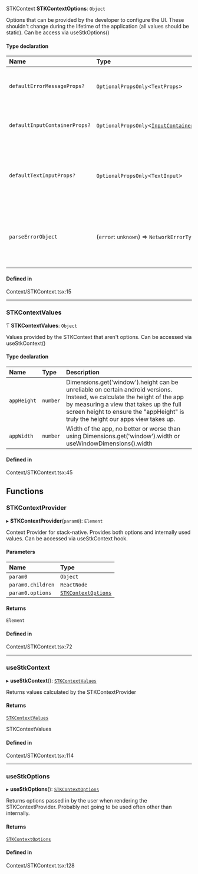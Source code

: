 STKContext
**STKContextOptions**: `Object`

Options that can be provided by the developer to configure the UI.
These shouldn't change during the lifetime of the application (all values should be static).
Can be access via useStkOptions()

#### Type declaration

| Name | Type | Description |
| :------ | :------ | :------ |
| `defaultErrorMessageProps?` | `OptionalPropsOnly`<`TextProps`\> | InputErrorMessageComponent is the component that is shown to when there is an error message supplied to an InputContainer |
| `defaultInputContainerProps?` | `OptionalPropsOnly`<[`InputContainerProps`](Inputs_InputContainer.md#inputcontainerprops)\> | Default props to pass to the InputContainer component. Can be used to style your input containers globally. Only accepts optional keys. |
| `defaultTextInputProps?` | `OptionalPropsOnly`<`TextInput`\> | Default text input props. Good for setting "selectionColor", keyboard type and other things. If you're wanting to style your text input, consider using defaultInputContainerProps instead. |
| `parseErrorObject` | (`error`: `unknown`) => `NetworkErrorType` | Function to extract an error message from a network error object (should handle any errors thrown in queries.) Required because your app should know how to deal with network errors and create messages from them. |

#### Defined in

Context/STKContext.tsx:15

___

### STKContextValues

Ƭ **STKContextValues**: `Object`

Values provided by the STKContext that aren't options. Can be accessed via useStkContext()

#### Type declaration

| Name | Type | Description |
| :------ | :------ | :------ |
| `appHeight` | `number` | Dimensions.get('window').height can be unreliable on certain android versions. Instead, we calculate the height of the app by measuring a view that takes up the full screen height to ensure the "appHeight" is truly the height our apps view takes up. |
| `appWidth` | `number` | Width of the app, no better or worse than using Dimensions.get('window').width or useWindowDimensions().width |

#### Defined in

Context/STKContext.tsx:45

## Functions

### STKContextProvider

▸ **STKContextProvider**(`param0`): `Element`

Context Provider for stack-native. Provides both options and internally used values.
Can be accessed via useStkContext hook.

#### Parameters

| Name | Type |
| :------ | :------ |
| `param0` | `Object` |
| `param0.children` | `ReactNode` |
| `param0.options` | [`STKContextOptions`](Context_STKContext.md#stkcontextoptions) |

#### Returns

`Element`

#### Defined in

Context/STKContext.tsx:72

___

### useStkContext

▸ **useStkContext**(): [`STKContextValues`](Context_STKContext.md#stkcontextvalues)

Returns values calculated by the STKContextProvider

#### Returns

[`STKContextValues`](Context_STKContext.md#stkcontextvalues)

STKContextValues

#### Defined in

Context/STKContext.tsx:114

___

### useStkOptions

▸ **useStkOptions**(): [`STKContextOptions`](Context_STKContext.md#stkcontextoptions)

Returns options passed in by the user when rendering the STKContextProvider.
Probably not going to be used often other than internally.

#### Returns

[`STKContextOptions`](Context_STKContext.md#stkcontextoptions)

#### Defined in

Context/STKContext.tsx:128